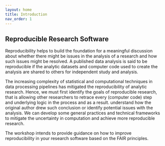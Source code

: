 ```yaml
---
layout: home
title: Introduction
nav_order: 1
---
```


## Reproducible Research Software

Reproducibility helps to build the foundation for a meaningful discussion about whether there might be issues in the analysis of a research and how such issues might be resolved. A published data analysis is said to be reproducible if the analytic datasets and computer code used to create the analysis are shared to others for independent study and analysis.  

The increasing complexity of statistical and computational techniques in data processing pipelines has mitigated the reproducibility of analytic research. Hence, we must first identify the goals of reproducible research, that is allowing other researchers to retrace every (computer code) step and underlying logic in the process and as a result. understand how the original author drew such conclusion or identify potential issues with the analysis. We can develop some general practices and technical frameworks to mitigate the uncertainty in computation and achieve more reproducible research.  

The workshop intends to provide guidance on how to improve reproducibility in your research software based on the FAIR principles.  
